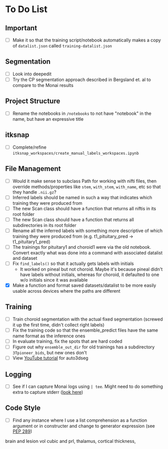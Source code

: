 # To Do List

## Important

- [ ] Make it so that the training script/notebook automatically makes a copy of `datalist.json` called `training-datalist.json`

## Segmentation

- [ ] Look into deepedit
- [ ] Try the CP segmentation approach described in Bergsland et. al to compare to the Monai results

## Project Structure

- [ ] Rename the notebooks in `/notebooks` to not have "notebook" in the name, but have an expressive title

## itksnap

- [ ] Complete/refine `itksnap_workspaces/create_manual_labels_workspaces.ipynb`

## File Management

- [ ] Would it make sense to subclass Path for working with nifti files, then override methods/properties like
  `stem`, `with_stem`, `with_name`, etc so that they handle `.nii.gz`?
- [ ] Inferred labels should be named in such a way that indicates which training
  they were produced from
- [ ] The new Scan class should have a function that returns all niftis in
  its root folder
- [ ] The new Scan class should have a function that returns all subdirectories
  in its root folder
- [ ] Rename all the inferred labels with something more descriptive of which training
  they were produced from (e.g. t1_pituitary_pred → t1_pituitary1_pred)
- [ ] The trainings for pituitary1 and choroid1 were via the old notebook. Convert exactly what
  was done into a command with associated datalist and dataset
- [ ] Fix `find_labels()` so that it actually gets labels with initials
  - It worked on pineal but not choroid. Maybe it's because pineal didn't have labels without initials,
    whereas for choroid, it defaulted to one w/o initials since it was available
- [x] Make a function and format saved datasets/datalist to be more easily usable
  across devices where the paths are different

## Training

- [ ] Train choroid segmentation with the actual fixed segmentation (screwed it up the first time, didn't collect right labels)
- [ ] Fix the training code so that the ensemble_predict files have the same name format as the inference ones
- [ ] In evaluate training, fix the spots that are hard coded
- [ ] Figure out why `ensemble_out_dir` for old trainings has a subdirectory `3Tpioneer_bids`, but new ones don't
- [ ] View [YouTube tutorial](https://www.youtube.com/watch?v=wEfLVnL-7D4) for auto3dseg

## Logging

- [ ] See if I can capture Monai logs using `| tee`. Might need to do something extra
  to capture stderr ([look here](https://serverfault.com/questions/201061/capturing-stderr-and-stdout-to-file-using-tee))

## Code Style

- [ ] Find any instance where I use a list comprehension as a function argument
  or in constructer and change to generator expression (see [PEP 289](https://peps.python.org/pep-0289/))


brain and lesion vol cubic and prl, thalamus, cortical thickness, 